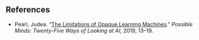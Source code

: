 



## References
- Pearl, Judea. “[The Limitations of Opaque Learning Machines](https://ftp.cs.ucla.edu/pub/stat_ser/r489.pdf).” _Possible Minds: Twenty-Five Ways of Looking at AI_, 2019, 13–19.